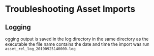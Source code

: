 # Troubleshooting Asset Imports

## Logging

ogging output is saved in the log directory in the same directory as the executable the file name contains the date and time the import was run ``asset_rel_log_20190925140000.log`` 